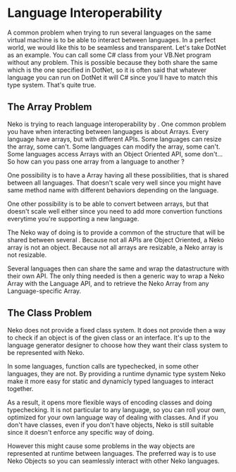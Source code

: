 # Language Interoperability

A common problem when trying to run several languages on the same virtual machine is to be able to interact between languages. In a perfect world, we would like this to be seamless and transparent. Let's take DotNet as an example. You can call some C# class from your VB.Net program without any problem. This is possible because they both share the same  which is the one specified in DotNet, so it is often said that whatever language you can run on DotNet it will  C# since you'll have to match this type system. That's quite true.

## The Array Problem

Neko is trying to reach language interoperability by . One common problem you have when interacting between languages is about Arrays. Every language have arrays, but with different APIs. Some languages can resize the array, some can't. Some languages can modify the array, some can't. Some languages access Arrays with an Object Oriented API, some don't... So how can you pass one array from a language to another ?

One possibility is to have a  Array having all these possibilities, that is shared between all languages. That doesn't scale very well since you might have same method name with different behaviors depending on the language.

One other possibility is to be able to convert between arrays, but that doesn't scale well either since you need to add more convertion functions everytime you're supporting a new language.

The Neko way of doing is to provide a common  of the structure that will be shared between several . Because not all APIs are Object Oriented, a Neko array is not an object. Because not all arrays are resizable, a Neko array is not resizable.

Several languages then can share the same  and wrap the datastructure with their own API. The only thing needed is then a generic way to wrap a Neko Array with the Language API, and to retrieve the Neko Array from any Language-specific Array.

## The Class Problem

Neko does not provide a fixed class system. It does not provide then a way to check if an object is of the given class or  an interface. It's up to the language generator designer to choose how they want their class system to be represented with Neko.

In some languages, function calls are typechecked, in some other languages, they are not. By providing a runtime dynamic type system Neko make it more easy for static and dynamicly typed languages to interact together.

As a result, it opens more flexible ways of encoding classes and doing typechecking. It is not particular to any language, so you can roll your own, optimized for your own language way of dealing with classes. And if you don't have classes, even if you don't have objects, Neko is still suitable since it doesn't enforce any specific way of doing.

However this might cause some problems in the way objects are represented at runtime between languages. The preferred way is to use Neko Objects so you can seamlessly interact with other Neko languages.